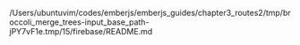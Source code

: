 /Users/ubuntuvim/codes/emberjs/emberjs_guides/chapter3_routes2/tmp/broccoli_merge_trees-input_base_path-jPY7vF1e.tmp/15/firebase/README.md